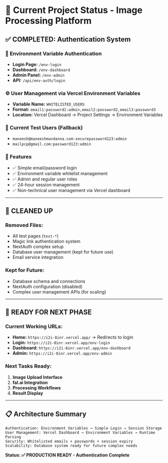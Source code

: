 # 🎯 Current Project Status - Image Processing Platform

## ✅ **COMPLETED: Authentication System**

### **🔐 Environment Variable Authentication**

- **Login Page:** `/env-login`
- **Dashboard:** `/env-dashboard`
- **Admin Panel:** `/env-admin`
- **API:** `/api/env-auth/login`

### **⚙️ User Management via Vercel Environment Variables**

- **Variable Name:** `WHITELISTED_USERS`
- **Format:** `email1:password1:admin,email2:password2,email3:password3`
- **Location:** Vercel Dashboard → Project Settings → Environment Variables

### **👥 Current Test Users (Fallback)**

- `maneesh@maneeshmandanna.com:securepassword123:admin`
- `mailpcp@gmail.com:password123:admin`

### **🎯 Features**

- ✅ Simple email/password login
- ✅ Environment variable whitelist management
- ✅ Admin and regular user roles
- ✅ 24-hour session management
- ✅ Non-technical user management via Vercel dashboard

---

## 🧹 **CLEANED UP**

### **Removed Files:**

- All test pages (`test-*`)
- Magic link authentication system
- NextAuth complex setup
- Database user management (kept for future use)
- Email service integration

### **Kept for Future:**

- Database schema and connections
- NextAuth configuration (disabled)
- Complex user management APIs (for scaling)

---

## 🚀 **READY FOR NEXT PHASE**

### **Current Working URLs:**

- **Home:** `https://i2i-8inr.vercel.app/` → Redirects to login
- **Login:** `https://i2i-8inr.vercel.app/env-login`
- **Dashboard:** `https://i2i-8inr.vercel.app/env-dashboard`
- **Admin:** `https://i2i-8inr.vercel.app/env-admin`

### **Next Tasks Ready:**

1. **Image Upload Interface**
2. **fal.ai Integration**
3. **Processing Workflows**
4. **Result Display**

---

## 📋 **Architecture Summary**

```
Authentication: Environment Variables → Simple Login → Session Storage
User Management: Vercel Dashboard → Environment Variables → Runtime Parsing
Security: Whitelisted emails + passwords + session expiry
Scalability: Database system ready for future complex needs
```

**Status: ✅ PRODUCTION READY - Authentication Complete**

